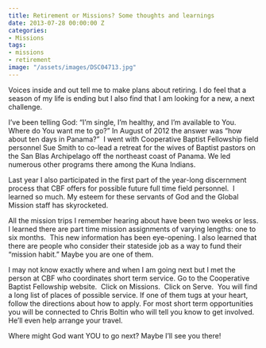 ```yaml
---
title: Retirement or Missions? Some thoughts and learnings
date: 2013-07-28 00:00:00 Z
categories:
- Missions
tags:
- missions
- retirement
image: "/assets/images/DSC04713.jpg"
---
```


Voices inside and out tell me to make plans about retiring. I do feel that a season of my life is ending but I also find that I am looking for a new, a next challenge.

I’ve been telling God: “I’m single, I’m healthy, and I’m available to You. Where do You want me to go?” In August of 2012 the answer was “how about ten days in Panama?”  I went with Cooperative Baptist Fellowship field personnel Sue Smith to co-lead a retreat for the wives of Baptist pastors on the San Blas Archipelago off the northeast coast of Panama. We led numerous other programs there among the Kuna Indians.

Last year I also participated in the first part of the year-long discernment process that CBF offers for possible future full time field personnel.  I learned so much. My esteem for these servants of God and the Global Mission staff has skyrocketed.

All the mission trips I remember hearing about have been two weeks or less. I learned there are part time mission assignments of varying lengths: one to six months.  This new information has been eye-opening. I also learned that there are people who consider their stateside job as a way to fund their “mission habit.” Maybe you are one of them.

I may not know exactly where and when I am going next but I met the person at CBF who coordinates short term service. Go to the Cooperative Baptist Fellowship website.  Click on Missions.  Click on Serve.  You will find a long list of places of possible service. If one of them tugs at your heart, follow the directions about how to apply. For most short term opportunities you will be connected to Chris Boltin who will tell you know to get involved. He’ll even help arrange your travel.

Where might God want YOU to go next? Maybe I’ll see you there!
